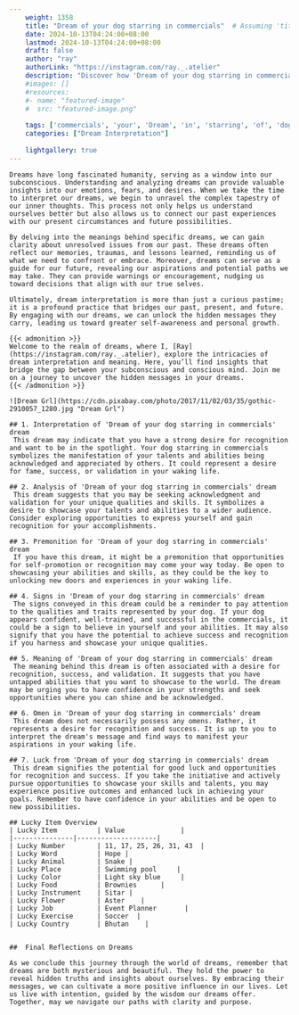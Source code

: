 ```yaml
---
    weight: 1358
    title: "Dream of your dog starring in commercials"  # Assuming 'title' column exists
    date: 2024-10-13T04:24:00+08:00
    lastmod: 2024-10-13T04:24:00+08:00
    draft: false
    author: "ray"
    authorLink: "https://instagram.com/ray._.atelier"
    description: "Discover how 'Dream of your dog starring in commercials' can interpret your future and uncover its significant meanings in your life."
    #images: []
    #resources:
    #- name: "featured-image"
    #  src: "featured-image.png"
    
    tags: ['commercials', 'your', 'Dream', 'in', 'starring', 'of', 'dog']
    categories: ["Dream Interpretation"]
    
    lightgallery: true
---
```

    
    Dreams have long fascinated humanity, serving as a window into our subconscious. Understanding and analyzing dreams can provide valuable insights into our emotions, fears, and desires. When we take the time to interpret our dreams, we begin to unravel the complex tapestry of our inner thoughts. This process not only helps us understand ourselves better but also allows us to connect our past experiences with our present circumstances and future possibilities.
    
    By delving into the meanings behind specific dreams, we can gain clarity about unresolved issues from our past. These dreams often reflect our memories, traumas, and lessons learned, reminding us of what we need to confront or embrace. Moreover, dreams can serve as a guide for our future, revealing our aspirations and potential paths we may take. They can provide warnings or encouragement, nudging us toward decisions that align with our true selves.
    
    Ultimately, dream interpretation is more than just a curious pastime; it is a profound practice that bridges our past, present, and future. By engaging with our dreams, we can unlock the hidden messages they carry, leading us toward greater self-awareness and personal growth.
    
    {{< admonition >}}
    Welcome to the realm of dreams, where I, [Ray](https://instagram.com/ray._.atelier), explore the intricacies of dream interpretation and meaning. Here, you’ll find insights that bridge the gap between your subconscious and conscious mind. Join me on a journey to uncover the hidden messages in your dreams.
    {{< /admonition >}}
    
    ![Dream Grl](https://cdn.pixabay.com/photo/2017/11/02/03/35/gothic-2910057_1280.jpg "Dream Grl")
    
    ## 1. Interpretation of 'Dream of your dog starring in commercials' dream
     This dream may indicate that you have a strong desire for recognition and want to be in the spotlight. Your dog starring in commercials symbolizes the manifestation of your talents and abilities being acknowledged and appreciated by others. It could represent a desire for fame, success, or validation in your waking life.
    
    ## 2. Analysis of 'Dream of your dog starring in commercials' dream
     This dream suggests that you may be seeking acknowledgment and validation for your unique qualities and skills. It symbolizes a desire to showcase your talents and abilities to a wider audience. Consider exploring opportunities to express yourself and gain recognition for your accomplishments.
    
    ## 3. Premonition for 'Dream of your dog starring in commercials' dream
     If you have this dream, it might be a premonition that opportunities for self-promotion or recognition may come your way today. Be open to showcasing your abilities and skills, as they could be the key to unlocking new doors and experiences in your waking life.
    
    ## 4. Signs in 'Dream of your dog starring in commercials' dream
     The signs conveyed in this dream could be a reminder to pay attention to the qualities and traits represented by your dog. If your dog appears confident, well-trained, and successful in the commercials, it could be a sign to believe in yourself and your abilities. It may also signify that you have the potential to achieve success and recognition if you harness and showcase your unique qualities.
    
    ## 5. Meaning of 'Dream of your dog starring in commercials' dream
     The meaning behind this dream is often associated with a desire for recognition, success, and validation. It suggests that you have untapped abilities that you want to showcase to the world. The dream may be urging you to have confidence in your strengths and seek opportunities where you can shine and be acknowledged.
    
    ## 6. Omen in 'Dream of your dog starring in commercials' dream
     This dream does not necessarily possess any omens. Rather, it represents a desire for recognition and success. It is up to you to interpret the dream's message and find ways to manifest your aspirations in your waking life.
    
    ## 7. Luck from 'Dream of your dog starring in commercials' dream
     This dream signifies the potential for good luck and opportunities for recognition and success. If you take the initiative and actively pursue opportunities to showcase your skills and talents, you may experience positive outcomes and enhanced luck in achieving your goals. Remember to have confidence in your abilities and be open to new possibilities.
    
    ## Lucky Item Overview
    | Lucky Item          | Value              |
    |---------------|--------------------|
    | Lucky Number        | 11, 17, 25, 26, 31, 43  |
    | Lucky Word          | Hope |
    | Lucky Animal        | Snake |
    | Lucky Place         | Swimming pool     |
    | Lucky Color         | Light sky blue     |
    | Lucky Food          | Brownies      |
    | Lucky Instrument    | Sitar |
    | Lucky Flower        | Aster    |
    | Lucky Job           | Event Planner       |
    | Lucky Exercise      | Soccer  |
    | Lucky Country       | Bhutan    |
    
    
    ##  Final Reflections on Dreams
    
    As we conclude this journey through the world of dreams, remember that dreams are both mysterious and beautiful. They hold the power to reveal hidden truths and insights about ourselves. By embracing their messages, we can cultivate a more positive influence in our lives. Let us live with intention, guided by the wisdom our dreams offer. Together, may we navigate our paths with clarity and purpose.
    